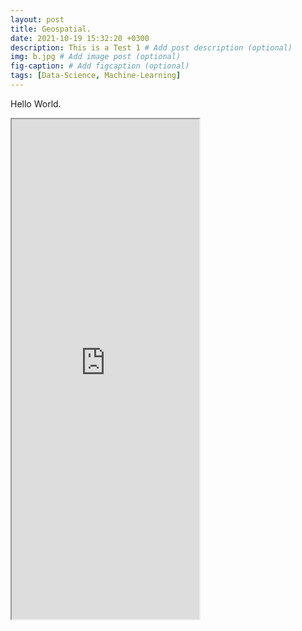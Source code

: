 ```yaml
---
layout: post
title: Geospatial.
date: 2021-10-19 15:32:20 +0300
description: This is a Test 1 # Add post description (optional)
img: b.jpg # Add image post (optional)
fig-caption: # Add figcaption (optional)
tags: [Data-Science, Machine-Learning]
---
```

Hello World.


<iframe src="https://www.kaggleusercontent.com/kf/77490061/eyJhbGciOiJkaXIiLCJlbmMiOiJBMTI4Q0JDLUhTMjU2In0..Opqy7cXyq7NnnW4g5PhRDQ.a3ecBkVP-6HD2m2uY69C4OrdRUcQZqQGWtPy39-_KwY2Y8tUERl9I7WyhaiHn0DpHToP0WQbzm-mjqNBod-DQJtjQvxHc5-_ea2my8qxWllwCU3CGQTyZbj9UOlGuK51BqajooEEk5aUYLXZy_YgtuIYTCXQISlWIaWh6Zl2o0ZuraU-VbkrTLx4NnXOlBY3itxMjLVPD1oxt-wKBv0gZ9rYKttlsef9IqHiTl9MIo1rBT3LgkRDPAQ5nK5IpVhgWTFRa4hUNYOe0Xz_gsrpZGfydvRQ8JUoVIAPJfpiB3u_T4jqDl3apI0QHrN5Zcby2-2MFnkbVuCSZwJ4T579YmaUmyOaG3JxV-wLQDHHXNVouJKyiLVeM5GIbZwQaIgGBkB-40jQDkbnJYwgMCRQPpmgsPvSdlWuQhjNIO1POQ2S8-wq-TvVCqvgj6LAIq6ie3mDnV8mDAshShhFILgGh9Xq5g0G0nZWWDq1WusSK67eoX8ZuOdrsbc-O8LMrB_I6besOQKEu4LdRrXpN-XNHXtlPZBbTWhjAZRCCbfLusq08mn_pPRvD9sr7Wrjm9TWNCL_wYj2JB4LCNj3P447SeGDLcAE9jZRBPjPkXQ09cERh2YMkzXPk2W_Gu2CVW8Z-tmDgc74WJ1w8gILMH42SDUXV1kHyudX_bs3B2jvGaQ.vncOLU46z9vEksGuTENP8Q/q_1.html" style="height:800px;width:300px;" title="InteractiveMap"></iframe>

